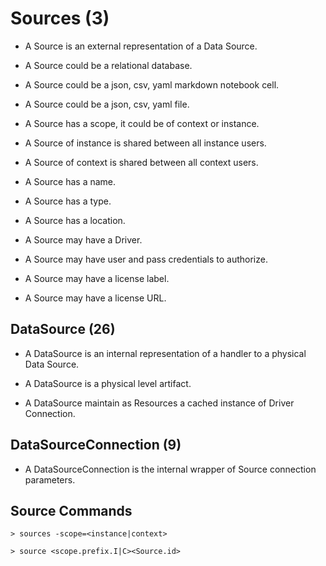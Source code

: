 # Sources (3)

* A Source is an external representation of a Data Source.

* A Source could be a relational database.

* A Source could be a json, csv, yaml markdown notebook cell.

* A Source could be a json, csv, yaml file.

* A Source has a scope, it could be of context or instance. 

* A Source of instance is shared between all instance users.

* A Source of context is shared between all context users.

* A Source has a name.

* A Source has a type.

* A Source has a location.

* A Source may have a Driver.

* A Source may have user and pass credentials to authorize.

* A Source may have a license label.

* A Source may have a license URL.


## DataSource (26)

* A DataSource is an internal representation of a handler to a physical Data Source.

* A DataSource is a physical level artifact.

* A DataSource maintain as Resources a cached instance of Driver Connection.

## DataSourceConnection (9)

* A DataSourceConnection is the internal wrapper of Source connection parameters.


## Source Commands

    > sources -scope=<instance|context>

    > source <scope.prefix.I|C><Source.id>
    